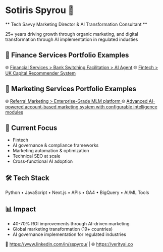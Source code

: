 

<!--
**sotirisspyrou-uk/sotirisspyrou-uk** is a ✨ _special_ ✨ repository because its `README.md` (this file) appears on your GitHub profile.

Here are some ideas to get you started:

- 🔭 I’m currently working on ...
- 🌱 I’m currently learning ...
- 👯 I’m looking to collaborate on ...
- 🤔 I’m looking for help with ...
- 💬 Ask me about ...
- 📫 How to reach me: ...
- 😄 Pronouns: ...
- ⚡ Fun fact: ...
-->
# Sotiris Spyrou 🚀
** Tech Savvy Marketing Director & AI Transformation Consultant **

25+ years driving growth through organic marketing, and digital transformation through AI implementation in regulated industies

## 🔧 Finance Services Portfolio Examples
 🌐 [Financial Services > Bank Switching Facilitation > AI Agent](https://github.com/sotirisspyrou-uk/financial-services-switching-cost-ai-agent)
 🌐 [Fintech >  UK Capital Recommender System](https://github.com/sotirisspyrou-uk/UK-Capital-Recommender-System)
## 🔧 Marketing Services Portfolio Examples
 🌐 [Referral Marketing > Enterprise-Grade MLM platform ](https://github.com/sotirisspyrou-uk/configurable-mlm-system)
  🌐 [Advanced AI-powered account-based marketing system with configurable intelligence modules](https://github.com/sotirisspyrou-uk/ABM-Account-Based-Marketing-System)
## 🔧 Current Focus
- Fintech
- AI governance & compliance frameworks
- Marketing automation & optimization
- Technical SEO at scale
- Cross-functional AI adoption

## 🛠️ Tech Stack
Python • JavaScript • Next.js • APIs • GA4 • BigQuery • AI/ML Tools

## 📊 Impact
- 40-70% ROI improvements through AI-driven marketing
- Global marketing transformation (19+ countries)
- AI governance implementation for regulated industries

📧 https://www.linkedin.com/in/sspyrou/ | 🌐 https://verityai.co
